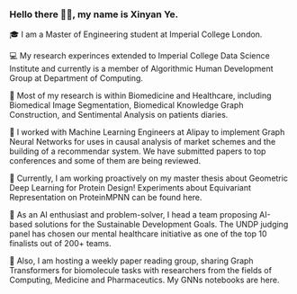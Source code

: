 ### Hello there 👋🏻, my name is Xinyan Ye.

<!--
**xy2119/xy2119** is a ✨ _special_ ✨ repository because its `README.md` (this file) appears on your GitHub profile.

Here are some ideas to get you started:

- 🔭 I’m currently working on ...
- 🌱 I’m currently learning ...
- 👯 I’m looking to collaborate on ...
- 🤔 I’m looking for help with ...
- 💬 Ask me about ...
- 📫 How to reach me: ...
- 😄 Pronouns: ...
- ⚡ Fun fact: ...
-->


🎓 I am a Master of Engineering student at Imperial College London. 

💻 My research experinces extended to Imperial College Data Science Institute and currently is a member of Algorithmic Human Development Group at Department of Computing.

💊 Most of my research is within Biomedicine and Healthcare, including Biomedical Image Segmentation, Biomedical Knowledge Graph Construction, and Sentimental Analysis on patients diaries.

🦾 I worked with Machine Learning Engineers at Alipay to implement Graph Neural Networks for uses in causal analysis of market schemes and the building of a recommendar system. We have submitted papers to top conferences and some of them are being reviewed.

💬 Currently, I am working proactively on my master thesis about Geometric Deep Learning for Protein Design! Experiments about Equivariant Representation on ProteinMPNN can be found here.

🌱 As an AI enthusiast and problem-solver, I head a team proposing AI-based solutions for the Sustainable Development Goals. The UNDP judging panel has chosen our mental healthcare initiative as one of the top 10 finalists out of 200+ teams.

🧬 Also, I am hosting a weekly paper reading group, sharing Graph Transformers for biomolecule tasks with researchers from the fields of Computing, Medicine and Pharmaceutics. My GNNs notebooks are here.
